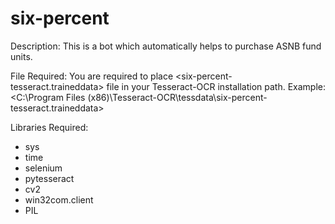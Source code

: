 # six-percent

Description:
This is a bot which automatically helps to purchase ASNB fund units. 

File Required:
You are required to place <six-percent-tesseract.traineddata> file in your Tesseract-OCR installation path. 
Example: <C:\Program Files (x86)\Tesseract-OCR\tessdata\six-percent-tesseract.traineddata>

Libraries Required:
- sys
- time
- selenium
- pytesseract
- cv2
- win32com.client
- PIL
